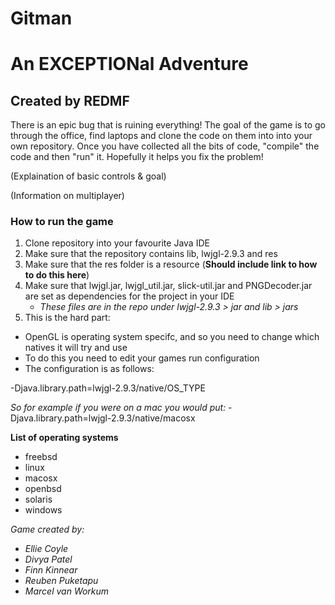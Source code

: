 # Gitman

# An EXCEPTIONal Adventure

## Created by REDMF

There is an epic bug that is ruining everything! The goal of the game is to go through the office, find laptops and clone the code on them into into your own repository. Once you have collected all the bits of code, "compile" the code and then "run" it. Hopefully it helps you fix the problem! 

(Explaination of basic controls & goal)

(Information on multiplayer)

### How to run the game

1. Clone repository into your favourite Java IDE
2. Make sure that the repository contains lib, lwjgl-2.9.3 and res
3. Make sure that the res folder is a resource (**Should include link to how to do this here**)
4. Make sure that lwjgl.jar, lwjgl_util.jar, slick-util.jar and PNGDecoder.jar are set as dependencies for the project in your IDE
   - *These files are in the repo under lwjgl-2.9.3 > jar and lib > jars*
5. This is the hard part:
  * OpenGL is operating system specifc, and so you need to change which natives it will try and use
  * To do this you need to edit your games run configuration
  * The configuration is as follows:
  
  -Djava.library.path=lwjgl-2.9.3/native/OS_TYPE
  
  *So for example if you were on a mac you would put:*
  -Djava.library.path=lwjgl-2.9.3/native/macosx
  
  **List of operating systems**
  - freebsd
  - linux
  - macosx
  - openbsd
  - solaris
  - windows
  
  
*Game created by:*
- *Ellie Coyle*
- *Divya Patel*
- *Finn Kinnear*
- *Reuben Puketapu*
- *Marcel van Workum*
